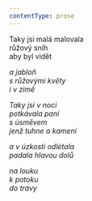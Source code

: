 ```yaml
---
contentType: prose
---
```


<section>

Taky jsi malá malovala  
růžový sníh  
aby byl vidět

_a jabloň  
s růžovými květy  
i v zimě_

</section>

<section>

_Taky jsi v noci  
potkávala paní  
s úsměvem  
jenž tuhne a kamení_

</section>

<section>

_a v úzkosti odlétala  
padala hlavou dolů_

</section>

<section>

_na louku  
k potoku  
do trávy_

</section>
